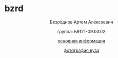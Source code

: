# bzrd
<html lang="ru">
  <head>
    <style>
        div{
            text-align: center       
           }
    </style>
</head>
 <body>
   <div>
<p> Безроднов Артем Алексеевич </p>
<p> группа: Б9121-09.03.02  </p>
<p> <a href="inf.html"> основная информация 
<p> <a href="img.html"> фотография вуза  
    </div>
 </body>
  </html>
